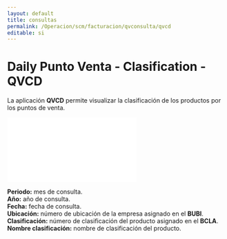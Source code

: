 ```yaml
---
layout: default
title: consultas
permalink: /Operacion/scm/facturacion/qvconsulta/qvcd
editable: si
---
```


# Daily Punto Venta - Clasification - QVCD

La aplicación **QVCD** permite visualizar la clasificación de los productos por los puntos de venta.

![](qvcd.pgn)

**Periodo:** mes de consulta.  
**Año:** año de consulta.  
**Fecha:** fecha de consulta.  
**Ubicación:** número de ubicación de la empresa asignado en el **BUBI**.  
**Clasificación:** número de clasificación del producto asignado en el **BCLA**.  
**Nombre clasificación:** nombre de clasificación del producto.  



